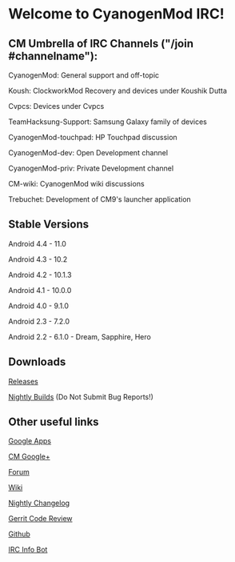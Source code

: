Welcome to CyanogenMod IRC!
===========
CM Umbrella of IRC Channels ("/join #channelname"):
------------------
CyanogenMod: General support and off-topic

Koush: ClockworkMod Recovery and devices under Koushik Dutta 

Cvpcs: Devices under Cvpcs

TeamHacksung-Support: Samsung Galaxy family of devices

CyanogenMod-touchpad: HP Touchpad discussion

CyanogenMod-dev: Open Development channel

CyanogenMod-priv: Private Development channel

CM-wiki: CyanogenMod wiki discussions

Trebuchet: Development of CM9's launcher application

Stable Versions
------------------
Android 4.4 - 11.0

Android 4.3 - 10.2

Android 4.2 - 10.1.3

Android 4.1 - 10.0.0

Android 4.0 - 9.1.0

Android 2.3 - 7.2.0 

Android 2.2 - 6.1.0 - Dream, Sapphire, Hero


Downloads
------------------

[Releases](http://download.cyanogenmod.com/?type=snapshot)

[Nightly Builds](http://download.cyanogenmod.com/?type=nightly) (Do Not Submit Bug Reports!)


Other useful links
------------------

[Google Apps](http://wiki.cyanogenmod.org/w/Google_Apps)

[CM Google+](http://goo.gl/ZGzkR)

[Forum](http://goo.gl/WpNQ)

[Wiki](http://goo.gl/fUQ4)

[Nightly Changelog](http://changelog.bbqdroid.org/)

[Gerrit Code Review](http://review.cyanogenmod.org)

[Github](https://github.com/CyanogenMod)

[IRC Info Bot](https://itvends.com/cm/)
